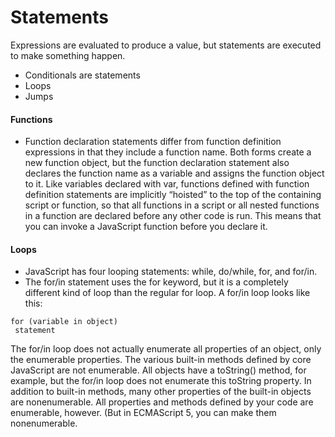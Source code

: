 # Statements
Expressions are evaluated to produce a value, but statements are executed to make something happen.
- Conditionals are statements
- Loops
- Jumps 

#### Functions
- Function declaration statements differ from function definition expressions in that they include a function name. Both
forms create a new function object, but the function declaration statement also declares the function name as a variable and assigns the function object to it. Like variables declared with var, functions defined with function definition statements are implicitly “hoisted” to the top of the containing script or function, so that all functions in a script or all nested functions in a function are declared before any other code is run. This means that you can invoke a JavaScript function before you declare it.

#### Loops
- JavaScript has four looping statements: while, do/while, for, and for/in.
- The for/in statement uses the for keyword, but it is a completely different kind of loop than the regular for loop. A for/in loop looks like this:
```
for (variable in object)
 statement
```
The for/in loop does not actually enumerate all properties of an object, only the enumerable properties. The various built-in methods defined by core JavaScript are not enumerable. All objects have a toString() method, for example, but the for/in loop does not enumerate this toString property. In addition to built-in methods, many other properties of the built-in objects are nonenumerable. All properties and methods defined by your code are enumerable, however. (But in ECMAScript 5, you can make them nonenumerable.
